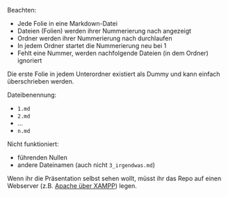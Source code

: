 Beachten:
- Jede Folie in eine Markdown-Datei
- Dateien (Folien) werden ihrer Nummerierung nach angezeigt
- Ordner werden ihrer Nummerierung nach durchlaufen
- In jedem Ordner startet die Nummerierung neu bei 1
- Fehlt eine Nummer, werden nachfolgende Dateien (in dem Ordner) ignoriert

Die erste Folie in jedem Unterordner existiert als Dummy und kann einfach überschrieben werden.

Dateibenennung:
- ``1.md``
- ``2.md``
- ...
- ``n.md``

Nicht funktioniert:
- führenden Nullen
- andere Dateinamen (auch nicht ``3_irgendwas.md``)

Wenn ihr die Präsentation selbst sehen wollt, müsst ihr das Repo auf einen Webserver (z.B. [Apache über XAMPP](https://www.apachefriends.org/de/index.html)) legen.
